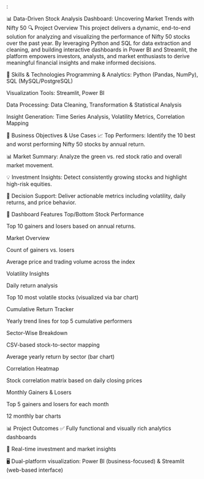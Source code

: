 :

📊 Data-Driven Stock Analysis Dashboard: Uncovering Market Trends with Nifty 50
🔍 Project Overview
This project delivers a dynamic, end-to-end solution for analyzing and visualizing the performance of Nifty 50 stocks over the past year. By leveraging Python and SQL for data extraction and cleaning, and building interactive dashboards in Power BI and Streamlit, the platform empowers investors, analysts, and market enthusiasts to derive meaningful financial insights and make informed decisions.

🚀 Skills & Technologies
Programming & Analytics: Python (Pandas, NumPy), SQL (MySQL/PostgreSQL)

Visualization Tools: Streamlit, Power BI

Data Processing: Data Cleaning, Transformation & Statistical Analysis

Insight Generation: Time Series Analysis, Volatility Metrics, Correlation Mapping

💼 Business Objectives & Use Cases
📈 Top Performers: Identify the 10 best and worst performing Nifty 50 stocks by annual return.

📊 Market Summary: Analyze the green vs. red stock ratio and overall market movement.

💡 Investment Insights: Detect consistently growing stocks and highlight high-risk equities.

🧠 Decision Support: Deliver actionable metrics including volatility, daily returns, and price behavior.

🧭 Dashboard Features
Top/Bottom Stock Performance

Top 10 gainers and losers based on annual returns.

Market Overview

Count of gainers vs. losers

Average price and trading volume across the index

Volatility Insights

Daily return analysis

Top 10 most volatile stocks (visualized via bar chart)

Cumulative Return Tracker

Yearly trend lines for top 5 cumulative performers

Sector-Wise Breakdown

CSV-based stock-to-sector mapping

Average yearly return by sector (bar chart)

Correlation Heatmap

Stock correlation matrix based on daily closing prices

Monthly Gainers & Losers

Top 5 gainers and losers for each month

12 monthly bar charts

📊 Project Outcomes
✅ Fully functional and visually rich analytics dashboards

📌 Real-time investment and market insights

🖥️ Dual-platform visualization: Power BI (business-focused) & Streamlit (web-based interface)



